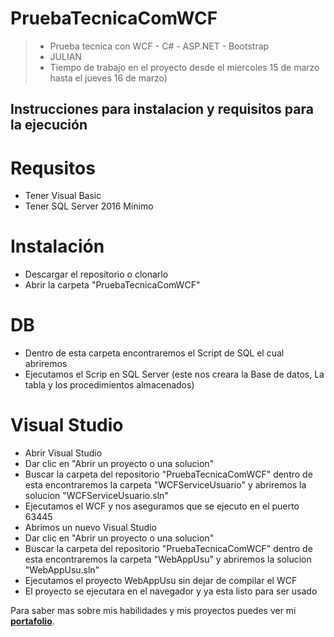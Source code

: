 # PruebaTecnicaComWCF
> - Prueba tecnica con WCF - C# - ASP.NET - Bootstrap
> - JULIAN
> - Tiempo de trabajo en el proyecto desde el miercoles 15 de marzo hasta el jueves 16 de marzo)
## Instrucciones para instalacion y requisitos para la ejecución
# Requsitos
* Tener Visual Basic 
* Tener SQL Server 2016 Minimo
# Instalación
* Descargar el repositorio o clonarlo
* Abrir la carpeta "PruebaTecnicaComWCF"
# DB
* Dentro de esta carpeta encontraremos el Script de SQL el cual abriremos
* Ejecutamos el Scrip en SQL Server (este nos creara la Base de datos, La tabla y los procedimientos almacenados)
# Visual Studio
* Abrir Visual Studio
* Dar clic en "Abrir un proyecto o una solucion"
* Buscar la carpeta del repositorio "PruebaTecnicaComWCF" dentro de esta encontraremos la carpeta "WCFServiceUsuario" y abriremos la solucion "WCFServiceUsuario.sln"
* Ejecutamos el WCF y nos aseguramos que se ejecuto en el puerto 63445
* Abrimos un nuevo Visual Studio
* Dar clic en "Abrir un proyecto o una solucion"
* Buscar la carpeta del repositorio "PruebaTecnicaComWCF" dentro de esta encontraremos la carpeta "WebAppUsu" y abriremos la solucion "WebAppUsu.sln"
* Ejecutamos el proyecto WebAppUsu sin dejar de compilar el WCF
* El proyecto se ejecutara en el navegador y ya esta listo para ser usado

Para saber mas sobre mis habilidades y mis proyectos puedes ver mi [**portafolio**](https://julianrodriguezportfolio.netlify.app/ "portafolio").
